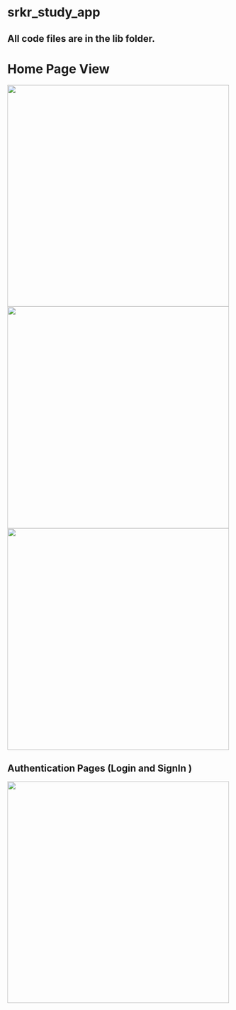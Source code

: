 # srkr_study_app
<h2>All code files are in the lib folder.</h2>

<h1>Home Page View</h1>
<img src="https://github.com/NSCreator/eSRKR_App/assets/92940655/061bebaa-69ea-4cf0-b306-dca33542bbcd" height="500"><img src="https://github.com/NSCreator/eSRKR_App/assets/92940655/ad01006c-1869-4da7-abd5-9e2cbb03329a" height="500"> <img src="https://github.com/NSCreator/eSRKR_App/assets/92940655/01a47fa2-f178-430d-bffb-ecc099aa4e63" height="500">


<h2>Authentication Pages (Login and SignIn )</h2>
<img src="https://github.com/NSCreator/eSRKR_App/assets/92940655/892b0f71-26b5-4f1c-9e98-bd30fb123178" height="500">
